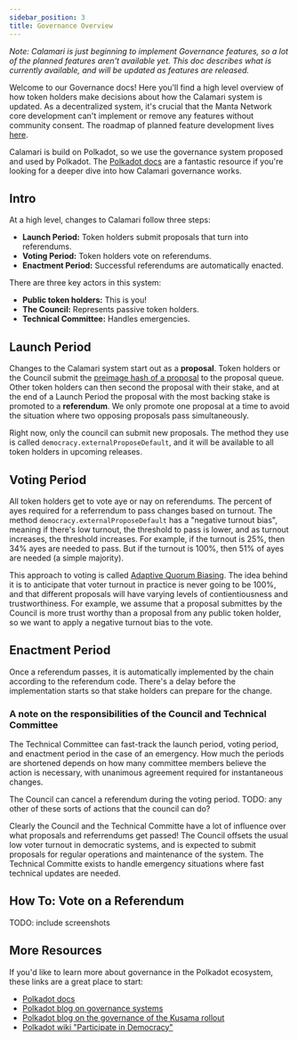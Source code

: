 ```yaml
---
sidebar_position: 3
title: Governance Overview
---
```



_Note: Calamari is just beginning to implement Governance features, so a lot 
of the planned features aren't available yet. This doc describes what is 
currently available, and will be updated as features are released._

Welcome to our Governance docs! Here you'll find a high level overview of
how token holders make decisions about how the Calamari system is updated.
As a decentralized system, it's crucial that the Manta Network core development 
can't implement or remove any features without community consent. The roadmap 
of planned feature development lives [here](https://squadgame.manta.network/event-details). 

Calamari is build on Polkadot, so we use the governance system proposed and used 
by Polkadot. The [Polkadot docs](https://wiki.polkadot.network/docs/learn-governance) 
are a fantastic resource if you're looking for a deeper dive into how Calamari governance works.

## Intro
At a high level, changes to Calamari follow three steps:
- **Launch Period:** Token holders submit proposals that turn into referendums.
- **Voting Period:** Token holders vote on referendums.
- **Enactment Period:** Successful referendums are automatically enacted.

There are three key actors in this system:
- **Public token holders:** This is you!
- **The Council:** Represents passive token holders.
- **Technical Committee:** Handles emergencies.

## Launch Period
Changes to the Calamari system start out as a **proposal**. Token holders 
or the Council submit the [preimage hash of a proposal](https://wiki.polkadot.network/docs/maintain-guides-democracy#proposing-an-action) 
to the proposal queue. Other token holders can then second the proposal with 
their stake, and at the end of a Launch Period the proposal with the most 
backing stake is promoted to a **referendum**. We only promote one proposal 
at a time to avoid the situation where two opposing proposals pass simultaneously.

Right now, only the council can submit new proposals. The method they use 
is called `democracy.externalProposeDefault`, and it will be available to
all token holders in upcoming releases. 


## Voting Period
All token holders get to vote aye or nay on referendums. The percent of ayes required
for a referrendum to pass changes based on turnout. The method `democracy.externalProposeDefault`
has a "negative turnout bias", meaning if there's low turnout, the 
threshold to pass is lower, and as turnout increases, the threshold increases. 
For example, if the turnout is 25%, then 34% ayes are needed to pass. But if the 
turnout is 100%, then 51% of ayes are needed (a simple majority). 

This approach to voting is called [Adaptive Quorum Biasing](https://wiki.polkadot.network/docs/learn-governance#adaptive-quorum-biasing). 
The idea behind it is to anticipate that voter turnout in practice is
never going to be 100%, and that different proposals will have varying levels of 
contientiousness and trustworthiness. For example, we assume that a proposal 
submittes by the Council is more trust worthy than a proposal from any public 
token holder, so we want to apply a negative turnout bias to the vote.

## Enactment Period
Once a referendum passes, it is automatically implemented by the chain according to 
the referendum code. There's a delay before the implementation starts so that
stake holders can prepare for the change. 

### A note on the responsibilities of the Council and Technical Committee
The Technical Committee can fast-track the launch period, voting period, and enactment
period in the case of an emergency. How much the periods are shortened depends 
on how many committee members believe the action is necessary, with unanimous 
agreement required for instantaneous changes. 

The Council can cancel a referendum during the voting period. TODO: any other 
of these sorts of actions that the council can do?

Clearly the Council and the Technical Committe have a lot of influence over
what proposals and referrendums get passed! The Council offsets the usual low 
voter turnout in democratic systems, and is expected to submit proposals for 
regular operations and maintenance of the system. The Technical Committe exists
to handle emergency situations where fast technical updates are needed.

## How To: Vote on a Referendum
TODO: include screenshots

## More Resources
If you'd like to learn more about governance in the Polkadot ecosystem, these links 
are a great place to start:
- [Polkadot docs](https://wiki.polkadot.network/docs/learn-governance) 
- [Polkadot blog on governance systems](https://polkadot.network/blog/polkadot-governance/)
- [Polkadot blog on the governance of the Kusama rollout](https://polkadot.network/blog/kusama-rollout-and-governance/)
- [Polkadot wiki "Participate in Democracy"](https://wiki.polkadot.network/docs/maintain-guides-democracy)


